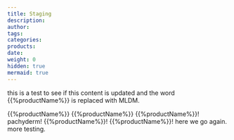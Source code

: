 ```yaml
---
title: Staging
description:
author:
tags:
categories:
products:
date:
weight: 0
hidden: true
mermaid: true
---
```


this is a test to see if this content is updated and the word {{%productName%}} is replaced with MLDM. 

{{%productName%}} {{%productName%}} {{%productName%}}! pachyderm! {{%productName%}}! {{%productName%}}! here we go again. more testing.
